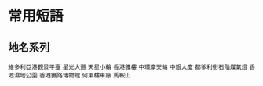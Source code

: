 # 常用短語
## 地名系列
`維多利亞港觀景平臺`
`星光大道`
`天星小輪`
`香港鐘樓`
`中環摩天輪`
`中銀大廈`
`都爹利街石階煤氣燈`
`香港濕地公園`
`香港鐵路博物館`
`何東樓車廠`
`馬鞍山`
